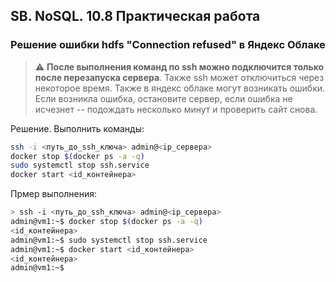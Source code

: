 
## SB. NoSQL. 10.8 Практическая работа

### Решение ошибки hdfs "Connection refused" в Яндекс Облаке

> :warning: **После выполнения команд по ssh можно подключится только после перезапуска сервера**. Также ssh может отключиться через некоторое время. Также в яндекс облаке могут возникать ошибки. Если возникла ошибка, остановите сервер, если ошибка не исчезнет -- подождать несколько минут и проверить сайт снова.

Решение. Выполнить команды:
```sh
ssh -i <путь_до_ssh_ключа> admin@<ip_сервера>
docker stop $(docker ps -a -q)
sudo systemctl stop ssh.service
docker start <id_контейнера>
```

Прмер выполнения:
```sh
> ssh -i <путь_до_ssh_ключа> admin@<ip_сервера>
admin@vm1:~$ docker stop $(docker ps -a -q)
<id_контейнера>
admin@vm1:~$ sudo systemctl stop ssh.service
admin@vm1:~$ docker start <id_контейнера>
<id_контейнера>
admin@vm1:~$ 
```
